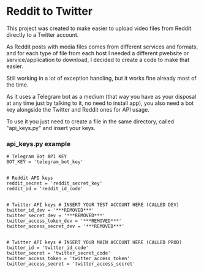 # Reddit to Twitter

This project was created to make easier to upload video files from Reddit directly to a Twitter account.

As Reddit posts with media files comes from different services and formats, and for each type of file from each host I needed a different  pwebsite or service/application to download, I decided to create a code to make that easier.

Still working in a lot of exception handling, but it works fine already most of the time.


As it uses a Telegram bot as a medium (that way you have as your disposal at any time just by talking to it, no need to 
install app), you also need a bot key alongside the Twitter and Reddit ones for API usage.


To use it you just need to create a file in the same directory, called "api_keys.py" and insert your keys.

### api_keys.py example

```
# Telegram Bot API KEY
BOT_KEY = 'telegram_bot_key'


# Reddit API keys
reddit_secret = 'reddit_secret_key'
reddit_id = 'reddit_id_code'


# Twitter API keys # INSERT YOUR TEST ACCOUNT HERE (CALLED DEV)
twitter_id_dev = '***REMOVED***'
twitter_secret_dev = '***REMOVED***'
twitter_access_token_dev = '***REMOVED***'
twitter_access_secret_dev = '***REMOVED***'


# Twitter API keys # INSERT YOUR MAIN ACCOUNT HERE (CALLED PROD)
twitter_id = 'twitter_id_code'
twitter_secret = 'twitter_secret_code'
twitter_access_token = 'twitter_access_token'
twitter_access_secret = 'twitter_access_secret'
```

 

